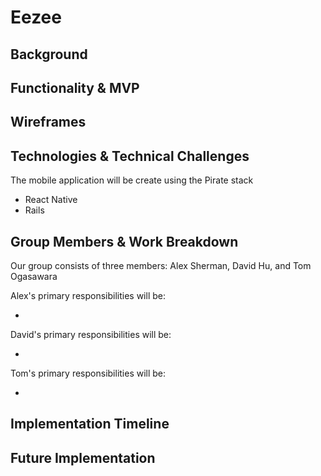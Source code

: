 # Eezee

## Background



## Functionality & MVP

## Wireframes

## Technologies & Technical Challenges

The mobile application will be create using the Pirate stack

- React Native
- Rails

## Group Members & Work Breakdown

Our group consists of three members: Alex Sherman, David Hu, and Tom Ogasawara

Alex's primary responsibilities will be:

-

David's primary responsibilities will be:

-

Tom's primary responsibilities will be:

-

## Implementation Timeline

## Future Implementation
